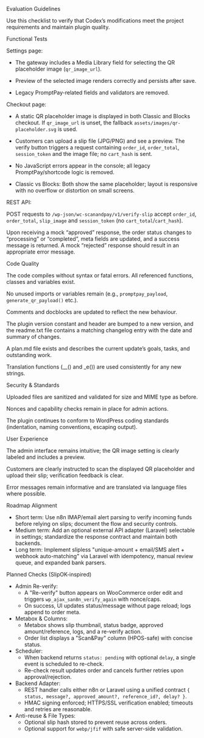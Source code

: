 Evaluation Guidelines

Use this checklist to verify that Codex’s modifications meet the project requirements and maintain plugin quality.

Functional Tests

Settings page:

- The gateway includes a Media Library field for selecting the QR placeholder image (`qr_image_url`).
- Preview of the selected image renders correctly and persists after save.

- Legacy PromptPay-related fields and validators are removed.

Checkout page:

- A static QR placeholder image is displayed in both Classic and Blocks checkout. If `qr_image_url` is unset, the fallback `assets/images/qr-placeholder.svg` is used.

- Customers can upload a slip file (JPG/PNG) and see a preview. The verify button triggers a request containing `order_id`, `order_total`, `session_token` and the image file; no `cart_hash` is sent.

- No JavaScript errors appear in the console; all legacy PromptPay/shortcode logic is removed.

- Classic vs Blocks: Both show the same placeholder; layout is responsive with no overflow or distortion on small screens.

REST API:

POST requests to `/wp-json/wc-scanandpay/v1/verify-slip` accept `order_id`, `order_total`, `slip_image` and `session_token` (no `cart_total`/`cart_hash`).

Upon receiving a mock “approved” response, the order status changes to “processing” or “completed”, meta fields are updated, and a success message is returned. A mock “rejected” response should result in an appropriate error message.

Code Quality

The code compiles without syntax or fatal errors. All referenced functions, classes and variables exist.

No unused imports or variables remain (e.g., `promptpay_payload`, `generate_qr_payload()` etc.).

Comments and docblocks are updated to reflect the new behaviour.

The plugin version constant and header are bumped to a new version, and the readme.txt file contains a matching changelog entry with the date and summary of changes.

A plan.md file exists and describes the current update’s goals, tasks, and outstanding work.

Translation functions (__() and _e()) are used consistently for any new strings.

Security & Standards

Uploaded files are sanitized and validated for size and MIME type as before.

Nonces and capability checks remain in place for admin actions.

The plugin continues to conform to WordPress coding standards (indentation, naming conventions, escaping output).

User Experience

The admin interface remains intuitive; the QR image setting is clearly labeled and includes a preview.

Customers are clearly instructed to scan the displayed QR placeholder and upload their slip; verification feedback is clear.

Error messages remain informative and are translated via language files where possible.

Roadmap Alignment

- Short term: Use n8n IMAP/email alert parsing to verify incoming funds before relying on slips; document the flow and security controls.
- Medium term: Add an optional external API adapter (Laravel) selectable in settings; standardize the response contract and maintain both backends.
- Long term: Implement slipless "unique-amount + email/SMS alert + webhook auto-matching" via Laravel with idempotency, manual review queue, and expanded bank parsers.

Planned Checks (SlipOK-inspired)

- Admin Re-verify:
  - A "Re-verify" button appears on WooCommerce order edit and triggers `wp_ajax_san8n_verify_again` with nonce/caps.
  - On success, UI updates status/message without page reload; logs append to order meta.
- Metabox & Columns:
  - Metabox shows slip thumbnail, status badge, approved amount/reference, logs, and a re-verify action.
  - Order list displays a "Scan&Pay" column (HPOS-safe) with concise status.
- Scheduler:
  - When backend returns `status: pending` with optional `delay`, a single event is scheduled to re-check.
  - Re-check result updates order and cancels further retries upon approval/rejection.
- Backend Adapter:
  - REST handler calls either n8n or Laravel using a unified contract `{ status, message?, approved_amount?, reference_id?, delay? }`.
  - HMAC signing enforced; HTTPS/SSL verification enabled; timeouts and retries are reasonable.
- Anti-reuse & File Types:
  - Optional slip hash stored to prevent reuse across orders.
  - Optional support for `webp/jfif` with safe server-side validation.